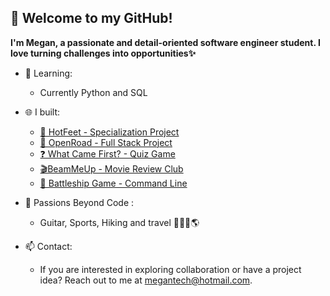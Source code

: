## 🚀 Welcome to my GitHub!

**I'm Megan, a passionate and detail-oriented software engineer student. I love turning challenges into opportunities✨**

- 🍑 Learning: 

  - Currently Python and SQL
  
- 🌐 I built:

  - [👟 HotFeet - Specialization Project](https://github.com/Megwana/backend-hf)
  - [🚗 OpenRoad - Full Stack Project](https://github.com/Megwana/open_road)
  - [❓ What Came First? - Quiz Game](https://github.com/Megwana/whatcamefirst)
  - [🎬BeamMeUp - Movie Review Club](https://github.com/Megwana/beammeup)
  - [🚢 Battleship Game - Command Line](https://github.com/Megwana/battleship01)

- 🥑 Passions Beyond Code :

  - Guitar, Sports, Hiking and travel 🎸🎾🥾🌎

- 📫 Contact:

  - If you are interested in exploring collaboration or have a project idea? Reach out to me at [megantech@hotmail.com](mailto:megantech@hotmail.com).
